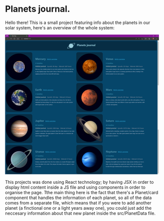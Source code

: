 # Planets journal.

Hello there! This is a small project featuring info about the planets in our solar system, here's an overview of the whole system:

![Screenshot](./Planets-Journal/public/images/screenshot.png)

This projects was done using React technology; by having JSX in order to display html content inside a JS file and using components in order to organise the page. Tthe main thing here is the fact that there's a Planet/card component that handles the information of each planet, so all of the data comes from a separate file, which means that if you were to add another planet (a finctional one or a light years away one), you could just add the neccesary information about that new planet inside the src/PlanetData file.
